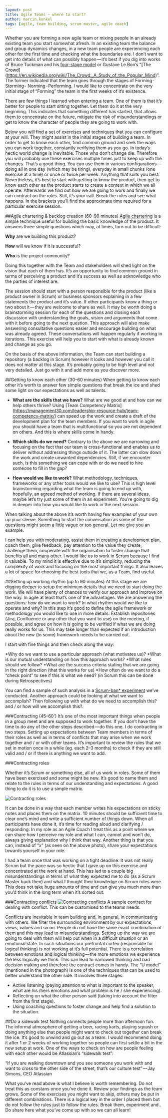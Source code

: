 ```yaml
---
layout: post
title: Agile Teams — where to start?
author: marcin.konkel
tags: [agile, team building, scrum master, agile coach]
---
```


Whether you are forming a new agile team or mixing people in an already existing team you start somewhat afresh. In an existing team the balance and group
dynamics changes, in a new team people are experiencing each other for the first time and checking what the boundaries are. I don’t want to get into details
of what can possibly happen — it’s best if you dig into works of Bruce Tuckman and his [four-stage model](https://en.wikipedia.org/wiki/Tuckman%27s_stages_of_group_development) or Gustave Le Bon’s “[The Crowd]
(https://en.wikipedia.org/wiki/The_Crowd:_A_Study_of_the_Popular_Mind)”. The former indicated that the team goes through the stages of Forming - Storming -
Norming - Performing. I would like to concentrate on the very initial stage of “Forming” the team in the first weeks of it’s existence.

There are few things I learned when entering a team. One of them is that it’s better for people to start sitting together. Let them do it at the very beginning.
This indicates that something different has started, that allows them to concentrate on the future, mitigate the risk of misunderstandings or get
to know the character of people they are going to work with.

Below you will find a set of exercises and techniques that you can configure at your will. They might assist in the initial stages of building a team.
In order to get to know each other, find common ground and seek the ways you can work together, constantly verifying them as you go. In today’s hectic world
change is inevitable. Those who don’t change die. Therefore you will probably use these exercises multiple times just to keep up with the changes. That’s a good
thing. You can use them in various configurations — doing all in one day (which may be tiring), everyday in small chunks (one exercise at a time) or once or twice
per week. Anything that suits you best. Nevertheless, it’s best to start with getting to know the product, then get to know each other as the product starts to
create a context in which we all operate. Afterwards we find out how we are going to work and finally we can contract on the roles. Still, it’s your call.
Break the rules and see what happens. In the brackets you’ll find the approximate time required for a particular exercise session.

##Agile chartering & backlog creation (60–90 minutes)
[Agile chartering](http://www.agilesherpa.org/agile_coach/product_planning/chartering/) is a simple technique useful for building the basic knowledge of the product. It answers three simple questions which may, at times, turn out
to be difficult:

**Why** are we building this product?

**How** will we know if it is successful?

**Who** is the project community?

Doing this together with the Team and stakeholders will shed light on the vision that each of them has. It’s an opportunity to find common ground in terms of
perceiving a product and it’s success as well as acknowledge who the parties of interest are.

The session should start with a person responsible for the product (like a product owner in Scrum) or business sponsors explaining in a few statements the product
and it’s value. If other participants know a thing or two about it — they are welcome to share as well. It may be worth doing a brainstorming session for each of
the questions and closing each discussion with understanding the goals, vision and arguments that come with it before going to the next question. This approach
will also make answering consultative questions easier and encourage building on what was already agreed. These conversations will happen regularly if working in
iterations. This exercise will help you to start with what is already known and change as you go.

On the basis of the above information, the Team can start building a repository (a backlog in Scrum) however it looks and however you call it does not matter at
this stage. It’s probably going to be high level and not very detailed. Just go with it and add more as you discover more.

##Getting to know each other (30–60 minutes)
When getting to know each other it’s worth to answer few simple questions that break the ice and shed some light on our expectations as well as talents.

* **What are the skills that we have?** What are we good at and how can we help others thrive? Using [Team Competency Matrix]
(https://management30.com/leadership-resource-hub/team-competency-matrix/) can speed up the work and create a draft of
the development plan for the team members. If you want to work in agile you should have a team that is multifunctional so you are not dependent on others. And
this is where skills come in handy.

* **Which skills do we need?** Contrary to the above we are narrowing and focusing on the fact that our team is cross-functional and enables us to
deliver without addressing things outside of it. The latter can slow down the work and create unwanted dependencies. Still, if we encounter such, is this
something we can cope with or do we need to hire someone to fill in the gap?

* **How would we like to work?** What methodology, techniques, frameworks or any other tools would we like to use? This is high level brainstorming regarding what
the team is going to end up with, hopefully, an agreed method of working. If there are several ideas, maybe let’s try just some of them in an experiment.
You’re going to dig in deeper into how you would like to work in the next session.

When talking about the above it’s worth having few examples of your own up your sleeve. Something to start the conversation as some of the questions might seem a
little vague or too general. Let me give you an example.

I can help you with moderating, assist them in creating a development plan, coach them, give feedback, pay attention to the value they create, challenge them,
cooperate with the organisation to foster change that benefits all and many other. I would like us to work in Scrum because I find it valuable. To my mind it is
effective due to it’s simplicity, reducing the complexity of work and focusing on the most important things. It also leaves a lot of space for choosing the best
tools that we, as a Team, find useful.

##Setting up working rhythm (up to 90 minutes)
At this stage we are digging deeper to setup the minimum details that we need to start doing the work. We will have plenty of chances to verify our approach and
improve on the way. In agile at least that’s one of the advantages. We are answering the questions: how do we want to work? In what rhythm would we like to
operate and why? In this step it’s good to define the agile framework or methodology you would like to use in more details. Establish repositories
(Jira, Confluence or any other that you want to use) on the meeting, if possible, and agree on how it is going to be verified if what we are doing really works
for us. This may take longer than expected if an introduction about the new (to some) framework needs to be carried out.

I start with five things and then check along the way:

*Why do we want to use a particular approach (what motivates us)?
*What is our mutual understanding on how this approach works?
*What rules should we follow?
*What are the success criteria stating that we are going in the right direction (that this works for us)
*How often do we want to do a “check point” to see if this is what we need? (in Scrum this can be done during Retrospectives)

You can find a sample of such analysis in a [Scrum-ban* experiment](http://allegro.tech/2015/09/scrum-ban-applied.html) we’ve conducted. Another approach could be
looking at what we want to accomplish? Then following up with what do we need to accomplish this? and / or how will we accomplish this?.

###Contracting (45–60')
It’s one of the most important things when people in a group meet and are supposed to work together. If you don’t have the time to do any of the other steps
described — do this one. I do contracting in two steps. Setting up expectations between Team members in terms of their roles as well as in terms of conflicts that
may arise when we work together and / or with other teams. It’s important to review the rules that we set in motion once in a while (eg. each 2–3 months) to check
if they are still valid and / or if there is anything we want to add.

###Contracting roles

Whether it’s Scrum or something else, all of us work in roles. Some of them have been exercised and some might be new. It’s good to name them and
relate to the rules in terms of our understanding and expectations. A good thing to do it is to use a simple matrix.

![Contracting roles](/img/articles/2015-10-20-agile-teams-how-to-start/contracting_roles.jpeg "Contracting roles")


It can be done in a way that each member writes his expectations on sticky notes and places them on the matrix. 10 minutes should be sufficient time to clear
one’s mind and write a sufficient number of things down. When all participants have done it, it’s time for reading aloud and clarifying / responding. In my role as
an Agile Coach I treat this as a point where we can share how I perceive my role and what I can, cannot and won’t do, always giving explanation why I think that
way. Another thing is that you can, instead of “x” (as seen on the above photo), share your expectations towards yourself in your role.

I had a team once that was working on a tight deadline. It was not really Scrum but the pace was so hectic that I gave up on this exercise and concentrated at the
work at hand. This has led to a couple big misunderstandings in terms of what they expected me to do (as a Scrum Master back then) and what I thought their
knowledge on Scrum roles were. This does not take huge amounts of time and can give you much more than you’d think in the long term when it’s sorted out.

###Contracting conflicts
![Contracting conflicts](/img/articles/2015-10-20-agile-teams-how-to-start/contracting_conflict.jpeg "Contracting conflicts")
A sample contract for dealing with conflict. This can be customised to the teams needs.

Conflicts are inevitable in team building and, in general, in communicating with others. We filter the surrounding environment by our expectations, views, values
and so on. People do not have the same exact combination of them and this may lead to misunderstandings. Setting up the way we are going to deal with them will
help out when in a difficult situation or an emotional state. In such situations our prefrontal cortex (responsible for logical thinking) is not working at it’s
full potential. There is a correlation between emotions and logical thinking — the more emotions we experience the less logically we think. This can lead to
narrowed thinking and bad decision making and therefore the contract comes in handy. The “U model” (mentioned in the photograph) is one of the techniques that can
be used to better understand the other side. It involves three stages:
* Active listening (paying attention to what is important to the speaker, what are his /hers emotions and what problem is he / she experiencing).
* Reflecting on what the other person said (taking into account the filter from the first stage).
* Using coaching questions to foster change and help find a solution to the situation.

##Do a sidewalk test
Nothing connects people more than afternoon fun. The informal atmosphere of getting a beer, racing karts, playing squash or doing anything else that people
might want to check out together can break the ice. It’s good to unwind and go out as a team. I would recommend doing it after 1 or 2 weeks of working together so
people can first settle a bit in the new setup at work. One of the ways to check on how are people feeling with each other would be Atlassian’s “sidewalk test”:

“If you are walking downtown and you see someone you work with and want to cross to the other side of the street, that’s our culture test” — Jay Simons, CEO Atlassian

What you’ve read above is what I believe is worth remembering. Do not treat this as constans once you’ve done it. Review your findings as the team
grows. Some of the exercises you might want to skip, others may be put in different combinations. There is a logical key in the order I placed them but do not
follow the rules just to follow the rules. Break them, experiment and.. Do share here what you’ve come up with so we can all learn!
